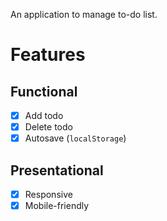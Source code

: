 An application to manage to-do list.

# Features

## Functional

- [x] Add todo
- [x] Delete todo
- [x] Autosave (`localStorage`)

## Presentational
- [x] Responsive
- [x] Mobile-friendly